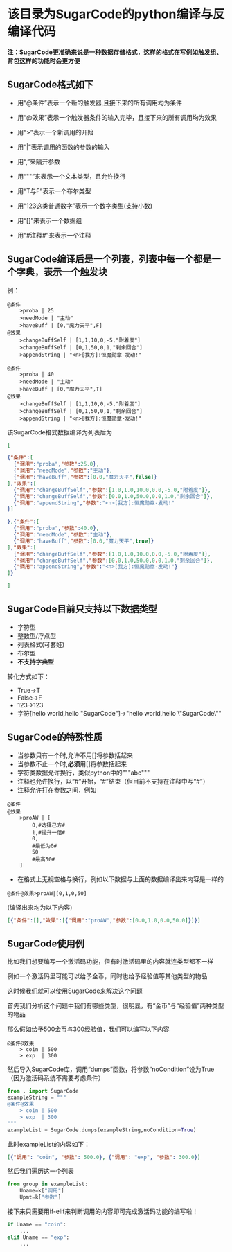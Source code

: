 # 该目录为SugarCode的python编译与反编译代码

**注：SugarCode更准确来说是一种数据存储格式，这样的格式在写例如触发组、背包这样的功能时会更方便**

## SugarCode格式如下

* 用“@条件”表示一个新的触发器,且接下来的所有调用均为条件 

* 用“@效果”表示一个触发器条件的输入完毕，且接下来的所有调用均为效果

*  用“>”表示一个新调用的开始

*  用“|”表示调用的函数的参数的输入

*  用“,”来隔开参数

*  用“""”来表示一个文本类型，且允许换行

*  用“T与F”表示一个布尔类型

*  用“123这类普通数字”表示一个数字类型(支持小数)

*  用“[]”来表示一个数据组

*  用“#注释#”来表示一个注释

## SugarCode编译后是一个列表，列表中每一个都是一个字典，表示一个触发块
例：
```例子.sgc
@条件
    >proba | 25
    >needMode | "主动"
    >haveBuff | [0,"魔力天平",F]
@效果
    >changeBuffSelf | [1,1,10,0,-5,"附着度"]
    >changeBuffSelf | [0,1,50,0,1,"剩余回合"]
    >appendString | "<n>[我方]:恒魔勋章-发动!"

@条件
    >proba | 40
    >needMode | "主动"
    >haveBuff | [0,"魔力天平",T]
@效果
    >changeBuffSelf | [1,1,10,0,-5,"附着度"]
    >changeBuffSelf | [0,1,50,0,1,"剩余回合"]
    >appendString | "<n>[我方]:恒魔勋章-发动!"
```
该SugarCode格式数据编译为列表后为
```例子.json
[

{"条件":[
  {"调用":"proba","参数":25.0},
  {"调用":"needMode","参数":"主动"},
  {"调用":"haveBuff","参数":[0.0,"魔力天平",false]}
],"效果":[
  {"调用":"changeBuffSelf","参数":[1.0,1.0,10.0,0.0,-5.0,"附着度"]},
  {"调用":"changeBuffSelf","参数":[0.0,1.0,50.0,0.0,1.0,"剩余回合"]},
  {"调用":"appendString","参数":"<n>[我方]:恒魔勋章-发动!"
}]

},{"条件":[
  {"调用":"proba","参数":40.0},
  {"调用":"needMode","参数":"主动"},
  {"调用":"haveBuff","参数":[0.0,"魔力天平",true]}
],"效果":[
  {"调用":"changeBuffSelf","参数":[1.0,1.0,10.0,0.0,-5.0,"附着度"]},
  {"调用":"changeBuffSelf","参数":[0.0,1.0,50.0,0.0,1.0,"剩余回合"]},
  {"调用":"appendString","参数":"<n>[我方]:恒魔勋章-发动!"}
]}

]
```
## SugarCode目前只支持以下数据类型
* 字符型
* 整数型/浮点型
* 列表格式(可套娃)
* 布尔型
* **不支持字典型**

转化方式如下：
* True->T
* False->F
* 123->123
* 字符[hello world,hello "SugarCode"]->"hello world,hello \\\"SugarCode\\\""

## SugarCode的特殊性质
* 当参数只有一个时,允许不用[]将参数括起来
* 当参数不止一个时,**必须**用[]将参数括起来
* 字符类数据允许换行，类似python中的"""abc"""
* 注释也允许换行，以“#”开始，“#”结束（但目前不支持在注释中写“#”）
* 注释允许打在参数之间，例如
```
@条件
@效果
    >proAW | [
        0,#选择己方#
        1,#提升一倍#
        0,
        #最低为0#
        50
        #最高50#
    ]
```
* 在格式上无视空格与换行，例如以下数据与上面的数据编译出来内容是一样的
```
@条件@效果>proAW|[0,1,0,50]
```
(编译出来均为以下内容)
```json
[{"条件":[],"效果":[{"调用":"proAW","参数":[0.0,1.0,0.0,50.0]}]}]
```

## SugarCode使用例
比如我们想要编写一个激活码功能，但有时激活码里的内容就连类型都不一样

例如一个激活码里可能可以给予金币，同时也给予经验值等其他类型的物品

这时候我们就可以使用SugarCode来解决这个问题

首先我们分析这个问题中我们有哪些类型，很明显，有“金币”与“经验值”两种类型的物品

那么假如给予500金币与300经验值，我们可以编写以下内容
```实例.sgc
@条件@效果
    > coin | 500
    > exp  | 300
```
然后导入SugarCode库，调用“dumps”函数，将参数“noCondition”设为True（因为激活码系统不需要考虑条件）
```python
from . import SugarCode
exampleString = """
@条件@效果
    > coin | 500
    > exp  | 300
"""
exampleList = SugarCode.dumps(exampleString,noCondition=True)
```
此时exampleList的内容如下：
```json
[{"调用": "coin", "参数": 500.0}, {"调用": "exp", "参数": 300.0}]
```
然后我们遍历这一个列表
```python
from group in exampleList:
    Uname=k["调用"]
    Upmt=k["参数"]      
```
接下来只需要用if-elif来判断调用的内容即可完成激活码功能的编写啦！
```python
if Uname == "coin":
    ...
elif Uname == "exp":
    ...
```
